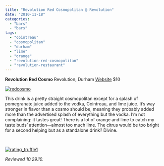```yaml
---
title: "Revolution Red Cosmopolitan @ Revolution"
date: "2010-11-18"
categories: 
  - "bars"
  - "bars"
tags: 
  - "cointreau"
  - "cosmopolitan"
  - "durham"
  - "lime"
  - "orange"
  - "revolution-red-cosmopolitan"
  - "revolution-restaurant"
---
```


**Revolution Red Cosmo** Revolution, Durham [Website](http://www.revolutionrestaurant.com/Revolution_Durham/Cocktails.html) $10

[![](http://s3.amazonaws.com/thegourmez-wpmedia/2010/11/redcosmo.jpg "redcosmo")](http://s3.amazonaws.com/thegourmez-wpmedia/2010/11/redcosmo.jpg)

This drink is a pretty straight cosmopolitan except for a splash of pomegranate juice added to the vodka, Cointreau, and lime juice. It’s way stronger in flavor than a cosmo should be, meaning they probably added more than the advertised splash of everything but the vodka. I’m not complaining: it tastes great! There is a lot of orange and lime to catch my taste buds’ attention—almost too much lime. The citrus would be too bright for a second helping but as a standalone drink? Divine.

 

[![](http://s3.amazonaws.com/thegourmez-wpmedia/2009/02/rating_truffle1.gif "rating_truffle1")](http://s3.amazonaws.com/thegourmez-wpmedia/2009/02/rating_truffle1.gif)

_Reviewed 10.29.10._
